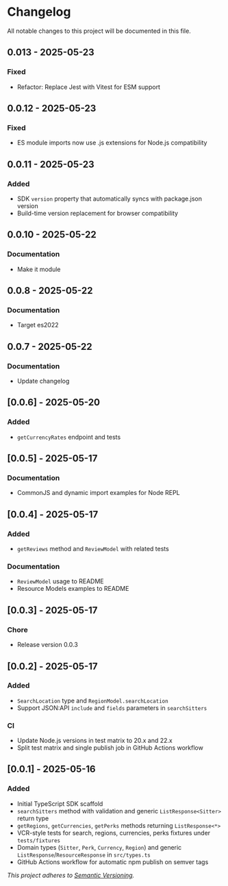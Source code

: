 # Changelog

All notable changes to this project will be documented in this file.

## 0.013 - 2025-05-23

### Fixed

- Refactor: Replace Jest with Vitest for ESM support

## 0.0.12 - 2025-05-23

### Fixed

- ES module imports now use .js extensions for Node.js compatibility

## 0.0.11 - 2025-05-23

### Added

- SDK `version` property that automatically syncs with package.json version
- Build-time version replacement for browser compatibility

## 0.0.10 - 2025-05-22

### Documentation

- Make it module

## 0.0.8 - 2025-05-22

### Documentation

- Target es2022

## 0.0.7 - 2025-05-22

### Documentation

- Update changelog

## [0.0.6] - 2025-05-20

### Added

- `getCurrencyRates` endpoint and tests

## [0.0.5] - 2025-05-17

### Documentation

- CommonJS and dynamic import examples for Node REPL

## [0.0.4] - 2025-05-17

### Added

- `getReviews` method and `ReviewModel` with related tests

### Documentation

- `ReviewModel` usage to README
- Resource Models examples to README

## [0.0.3] - 2025-05-17

### Chore

- Release version 0.0.3

## [0.0.2] - 2025-05-17

### Added

- `SearchLocation` type and `RegionModel.searchLocation`
- Support JSON:API `include` and `fields` parameters in `searchSitters`

### CI

- Update Node.js versions in test matrix to 20.x and 22.x
- Split test matrix and single publish job in GitHub Actions workflow

## [0.0.1] - 2025-05-16

### Added

- Initial TypeScript SDK scaffold
- `searchSitters` method with validation and generic `ListResponse<Sitter>` return type
- `getRegions`, `getCurrencies`, `getPerks` methods returning `ListResponse<*>`
- VCR-style tests for search, regions, currencies, perks fixtures under `tests/fixtures`
- Domain types (`Sitter`, `Perk`, `Currency`, `Region`) and generic `ListResponse`/`ResourceResponse`
  in `src/types.ts`
- GitHub Actions workflow for automatic npm publish on semver tags

*This project adheres to [Semantic Versioning](https://semver.org/).*

